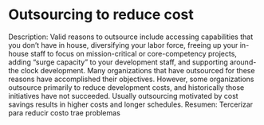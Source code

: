# Outsourcing to reduce cost

Description: Valid reasons to outsource include accessing capabilities that you don’t have in house, diversifying your labor force, freeing up your in-house staff to focus on mission-critical or core-competency projects, adding “surge capacity” to your development staff, and supporting around-the clock development. Many organizations that have outsourced for these reasons have accomplished their objectives. However, some organizations outsource primarily to reduce development costs, and historically those initiatives have not succeeded. Usually outsourcing motivated by cost savings results in higher costs and longer schedules.
Resumen: Tercerizar para reducir costo trae problemas